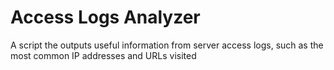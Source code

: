 # Access Logs Analyzer

A script the outputs useful information from server access logs, such as the most common IP addresses and URLs visited